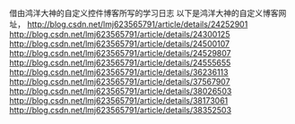 借由鸿洋大神的自定义控件博客所写的学习日志
    以下是鸿洋大神的自定义博客网址，
    http://blog.csdn.net/lmj623565791/article/details/24252901
    http://blog.csdn.net/lmj623565791/article/details/24300125
    http://blog.csdn.net/lmj623565791/article/details/24500107
    http://blog.csdn.net/lmj623565791/article/details/24529807
    http://blog.csdn.net/lmj623565791/article/details/24555655
    http://blog.csdn.net/lmj623565791/article/details/36236113
    http://blog.csdn.net/lmj623565791/article/details/37567907
    http://blog.csdn.net/lmj623565791/article/details/38026503
    http://blog.csdn.net/lmj623565791/article/details/38173061
    http://blog.csdn.net/lmj623565791/article/details/38352503

